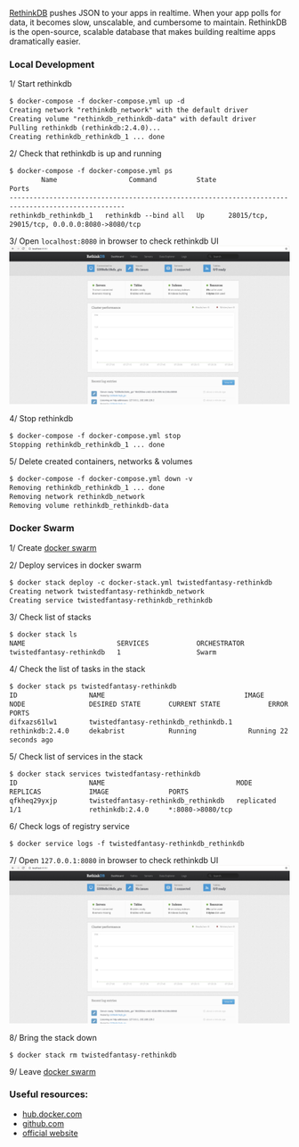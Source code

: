 [RethinkDB](https://rethinkdb.com/) pushes JSON to your apps in realtime.
When your app polls for data, it becomes slow, unscalable, and cumbersome to maintain.
RethinkDB is the open-source, scalable database that makes building realtime apps dramatically easier.

### Local Development
1/ Start rethinkdb

```
$ docker-compose -f docker-compose.yml up -d
Creating network "rethinkdb_network" with the default driver
Creating volume "rethinkdb_rethinkdb-data" with default driver
Pulling rethinkdb (rethinkdb:2.4.0)...
Creating rethinkdb_rethinkdb_1 ... done
```

2/ Check that rethinkdb is up and running
```
$ docker-compose -f docker-compose.yml ps
        Name                  Command          State                      Ports                    
---------------------------------------------------------------------------------------------------
rethinkdb_rethinkdb_1   rethinkdb --bind all   Up      28015/tcp, 29015/tcp, 0.0.0.0:8080->8080/tcp
```

3/ Open `localhost:8080` in browser to check rethinkdb UI
![RethinkDB UI](./rethinkdb.png)

4/ Stop rethinkdb
```
$ docker-compose -f docker-compose.yml stop
Stopping rethinkdb_rethinkdb_1 ... done
```

5/ Delete created containers, networks & volumes
```
$ docker-compose -f docker-compose.yml down -v
Removing rethinkdb_rethinkdb_1 ... done
Removing network rethinkdb_network
Removing volume rethinkdb_rethinkdb-data
```

### Docker Swarm

1/ Create [docker swarm](../readme/DOCKER_SWARM.md)

2/ Deploy services in docker swarm
```
$ docker stack deploy -c docker-stack.yml twistedfantasy-rethinkdb
Creating network twistedfantasy-rethinkdb_network
Creating service twistedfantasy-rethinkdb_rethinkdb
```

3/ Check list of stacks
```
$ docker stack ls
NAME                       SERVICES            ORCHESTRATOR
twistedfantasy-rethinkdb   1                   Swarm
```

4/ Check the list of tasks in the stack
```
$ docker stack ps twistedfantasy-rethinkdb
ID                  NAME                                   IMAGE               NODE                DESIRED STATE       CURRENT STATE            ERROR               PORTS
difxazs61lw1        twistedfantasy-rethinkdb_rethinkdb.1   rethinkdb:2.4.0     dekabrist           Running             Running 22 seconds ago  
```

5/ Check list of services in the stack
```
$ docker stack services twistedfantasy-rethinkdb
ID                  NAME                                 MODE                REPLICAS            IMAGE               PORTS
qfkheq29yxjp        twistedfantasy-rethinkdb_rethinkdb   replicated          1/1                 rethinkdb:2.4.0     *:8080->8080/tcp
```

6/ Check logs of registry service
```
$ docker service logs -f twistedfantasy-rethinkdb_rethinkdb
```

7/ Open `127.0.0.1:8080` in browser to check rethinkdb UI
![RethinkDB UI](./rethinkdb.png)

8/ Bring the stack down
```
$ docker stack rm twistedfantasy-rethinkdb
```

9/ Leave [docker swarm](../readme/DOCKER_SWARM.md)

### Useful resources: <br/>
* [hub.docker.com](https://hub.docker.com/_/rethinkdb)
* [github.com](https://github.com/rethinkdb/rethinkdb)
* [official website](https://rethinkdb.com/__)
